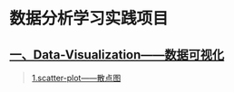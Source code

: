 # 数据分析学习实践项目
## [一、Data-Visualization——数据可视化](https://github.com/Fengql95/Data-Analysis/tree/master/Data-Analysis/Data-Visualization "悬停显示")
>[1.scatter-plot——散点图](https://github.com/Fengql95/Data-Analysis/blob/master/Data-Analysis/Data-Visualization/ScatterPlot.ipynb)
